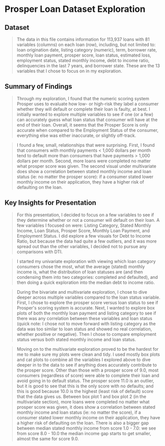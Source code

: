 # Prosper Loan Dataset Exploration

## Dataset
> The data in this file contains information for 113,937 loans with 81 variables (columns) on each loan (row), including, but not limited to: loan origination date, listing category (numeric), term, borrower rate, monthly loan payment, prosper score, loan status, estimated loss, employment status, stated monthly income, debt to income ratio, delinquencies in the last 7 years, and borrower state. These are the 13 variables that I chose to focus on in my exploration.

## Summary of Findings
> Through my exploration, I found that the numeric scoring system Prosper uses to evaluate how low- or high-risk they label a consumer whether they will default or complete their loan is faulty, at best. I initially wanted to explore multiple variables to see if one (or a few) can accurately guess what loan status that consumer will have at the end of their loan. Overall, it seems that the Prosper Score is only accurate when compared to the Employment Status of the consumer, everything else was either inaccurate, or slightly off-track.

> I found a few, small, relationships that were surprising. First, I found that consumers with monthly payments < 1,000 dollars per month tend to default more than consumers that have payments > 1,000 dollars per month. Second, more loans were completed no matter what prosper score was given. The second visual under multivariate does show a correlation between stated monthly income and loan status (ie: no matter the prosper score): if a consumer stated lower monthly income on their application, they have a higher risk of defaulting on the loan.

## Key Insights for Presentation
> For this presentation, I decided to focus on a few variables to see if they determine whether or not a consumer will default on their loan. A few variables I focused on were: Listing Category, Stated Monthly Income, Loan Status, Prosper Score, Monthly Loan Payment, and Employment Status. I did explore a few visuals for Debt to Income Ratio, but because the data had quite a few outliers, and it was more spread out than the other variables, I decided not to pursue any comparisons with DTI.

> I started my univariate exploration with viewing which loan category consumers chose the most, what the average (stated) monthly income is, what the distribution of loan statuses are (and then condensing them into two categories: completed and defaulted), and then doing a quick exploration into the median debt to income ratio.

> During the bivariate and multivariate exploration, I chose to dive deeper across multiple variables compared to the loan status variable. First, I chose to explore the prosper score versus loan status to see if Prosper's scoring system is accurate. Next, I wanted to explore box plots of both the monthly loan payment and listing category to see if there was any correlation between these variables and loan status (quick note: I chose not to move forward with listing category as the data was too similar to loan status and showed no real correlation, whether positive or negative). Then I chose to compare employment status versus both stated monthly income and loan status.

> Moving on to the multivariate exploration proved to be the hardest for me to make sure my plots were clean and tidy. I used mostly box plots and cat plots to combine all the variables I explored above to dive deeper in to the data to see if anything does accurately contribute to the prosper score. Other than those with a prosper score of 9.0, most consumers (regardless of score) were able to complete their loan and avoid going in to default status. The prosper score 11.0 is an outlier, but it is good to see that this is the only score with no defaults; and this is good because 10.0 is the highest (least risk of default) score that the data gives us. Between box plot 1 and box plot 2 (in the multivariate section), more loans were completed no matter what prosper score was given, it does show a correlation between stated monthly income and loan status (ie: no matter the score), if a consumer stated lower monthly income on their application, they have a higher risk of defaulting on the loan. There is also a bigger gap between median stated monthly income from score 1.0 - 7.0: we see from score 8.0 - 10.0 the median income gap starts to get smaller, almost the same for score 9.0.
